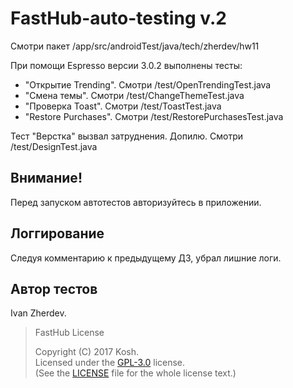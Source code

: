 FastHub-auto-testing v.2
========================

Смотри пакет /app/src/androidTest/java/tech/zherdev/hw11

При помощи Espresso версии 3.0.2 выполнены тесты:

* "Открытие Trending". Смотри /test/OpenTrendingTest.java
* "Смена темы". Смотри /test/ChangeThemeTest.java
* "Проверка Toast". Смотри /test/ToastTest.java
* "Restore Purchases". Смотри /test/RestorePurchasesTest.java

Тест "Верстка" вызвал затруднения. Допилю. Смотри /test/DesignTest.java


Внимание!
---------

Перед запуском автотестов авторизуйтесь в приложении.


Логгирование
------------

Следуя комментарию к предыдущему ДЗ, убрал лишние логи.


Автор тестов
------------

Ivan Zherdev.




>FastHub License
>
> Copyright (C) 2017 Kosh.  
> Licensed under the [GPL-3.0](https://www.gnu.org/licenses/gpl.html) license.  
> (See the [LICENSE](https://github.com/k0shk0sh/FastHub/blob/master/LICENSE) file for the whole license text.)
